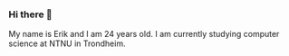 ### Hi there 👋

<!--
**erik-tt/erik-tt** is a ✨ _special_ ✨ repository because its `README.md` (this file) appears on your GitHub profile.

-->
My name is Erik and I am 24 years old. I am currently studying computer science at NTNU in Trondheim.

